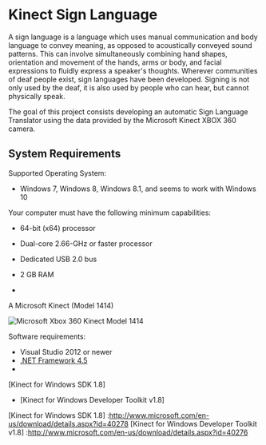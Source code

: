 Kinect Sign Language
====================

A sign language is a language which
 uses manual communication and body language to convey meaning,
 as opposed to acoustically conveyed sound patterns. 
This can involve simultaneously combining hand shapes, orientation and movement of the hands, 
arms or body, and facial expressions to fluidly express a speaker's thoughts. 
Wherever communities of deaf people exist, sign languages have been developed.
 Signing is not only used by the deaf, it is also used by people who can hear, but cannot physically speak.


The goal of this project consists developing an automatic Sign Language Translator 
using the data provided by the Microsoft Kinect XBOX 360 camera.



System Requirements
-----------

Supported Operating System:
  - Windows 7, Windows 8, Windows 8.1, and seems to work with Windows 10


Your computer must have the following minimum capabilities:
  - 64-bit (x64) processor
 
 - Dual-core 2.66-GHz or faster processor
  - Dedicated USB 2.0 bus
  - 2 GB RAM
  - 
A Microsoft Kinect (Model 1414)

![Microsoft Xbox 360 Kinect Model 1414](http://i.imgur.com/EMkejfZ.jpg)


Software requirements:
  - Visual Studio 2012 or newer
  - [.NET Framework 4.5]
  - 
[Kinect for Windows SDK 1.8]
  - [Kinect for Windows Developer Toolkit v1.8]


[.NET Framework 4.5]:
http://www.microsoft.com/en-us/download/details.aspx?id=30653
[Kinect for Windows SDK 1.8]
:http://www.microsoft.com/en-us/download/details.aspx?id=40278
[Kinect for Windows Developer Toolkit v1.8]
:http://www.microsoft.com/en-us/download/details.aspx?id=40276
